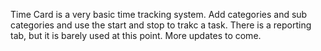 Time Card is a very basic time tracking system. Add categories and sub categories and use the start and stop to trakc a task. There is a reporting tab, but it is barely used at this point. More updates to come.
